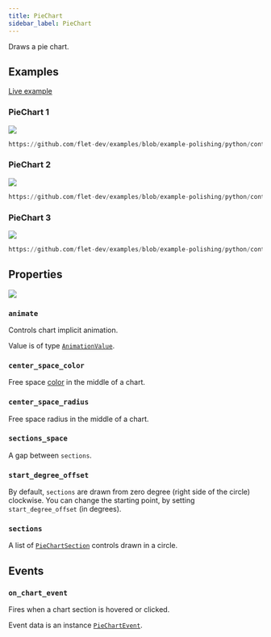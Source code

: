 ```yaml
---
title: PieChart
sidebar_label: PieChart
---
```


Draws a pie chart.

## Examples

[Live example](https://flet-controls-gallery.fly.dev/charts/piechart)

### PieChart 1

<img src="/img/docs/controls/charts/piechart-sample-1.gif" className="screenshot-30"/>

```python reference
https://github.com/flet-dev/examples/blob/example-polishing/python/controls/charts/pie-chart/piechart-example.py
```

### PieChart 2

<img src="/img/docs/controls/charts/piechart-sample-2.gif" className="screenshot-30"/>

```python reference
https://github.com/flet-dev/examples/blob/example-polishing/python/controls/charts/pie-chart/piechart-with-titles.py
```

### PieChart 3

<img src="/img/docs/controls/charts/piechart-sample-3.gif" className="screenshot-30"/>

```python reference
https://github.com/flet-dev/examples/blob/example-polishing/python/controls/charts/pie-chart/piechart-with-icons.py
```

## Properties

<img src="/img/docs/controls/charts/piechart-diagram.svg" className="screenshot-40"/>

### `animate`

Controls chart implicit animation. 

Value is of type [`AnimationValue`](/docs/reference/types/animationvalue).

### `center_space_color`

Free space [color](/docs/reference/colors) in the middle of a chart.

### `center_space_radius`

Free space radius in the middle of a chart.

### `sections_space`

A gap between `sections`.

### `start_degree_offset`

By default, `sections` are drawn from zero degree (right side of the circle) clockwise.
You can change the starting point, by setting `start_degree_offset` (in degrees).

### `sections`

A list of [`PieChartSection`](/docs/reference/types/piechartsection) controls drawn in a circle.

## Events

### `on_chart_event`

Fires when a chart section is hovered or clicked.

Event data is an instance [`PieChartEvent`](/docs/reference/types/piechartevent).
